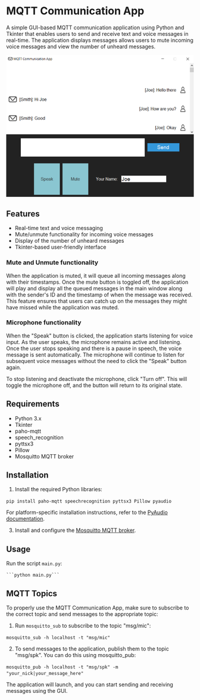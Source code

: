 MQTT Communication App
======================

A simple GUI-based MQTT communication application using Python and Tkinter that enables users to send and receive text and voice messages in real-time. The application displays messages allows users to mute incoming voice messages and view the number of unheard messages.

![App Screenshot](app_screenshot.png)

Features
--------

*   Real-time text and voice messaging
*   Mute/unmute functionality for incoming voice messages
*   Display of the number of unheard messages
*   Tkinter-based user-friendly interface

### Mute and Unmute functionality

When the application is muted, it will queue all incoming messages along with their timestamps. Once the mute button is toggled off, the application will play and display all the queued messages in the main window along with the sender's ID and the timestamp of when the message was received. This feature ensures that users can catch up on the messages they might have missed while the application was muted.

### Microphone functionality
When the "Speak" button is clicked, the application starts listening for voice input. As the user speaks, the microphone remains active and listening. Once the user stops speaking and there is a pause in speech, the voice message is sent automatically. The microphone will continue to listen for subsequent voice messages without the need to click the "Speak" button again.

To stop listening and deactivate the microphone, click "Turn off". This will toggle the microphone off, and the button will return to its original state.

Requirements
------------

*   Python 3.x
*   Tkinter
*   paho-mqtt
*   speech\_recognition
*   pyttsx3
*   Pillow
*   Mosquitto MQTT broker

Installation
------------

1.  Install the required Python libraries:

   ``` pip install paho-mqtt speechrecognition pyttsx3 Pillow pyaudio ```
        

For platform-specific installation instructions, refer to the [PyAudio documentation](https://people.csail.mit.edu/hubert/pyaudio/).

3.  Install and configure the [Mosquitto MQTT broker](https://mosquitto.org/).

Usage
-----

Run the script `main.py`:

    ```python main.py```

## MQTT Topics

To properly use the MQTT Communication App, make sure to subscribe to the correct topic and send messages to the appropriate topic:

1. Run `mosquitto_sub` to subscribe to the topic "msg/mic":


``` mosquitto_sub -h localhost -t "msg/mic" ```

2. To send messages to the application, publish them to the topic "msg/spk". You can do this using mosquitto_pub:


``` mosquitto_pub -h localhost -t "msg/spk" -m "your_nick|your_message_here" ```


    

The application will launch, and you can start sending and receiving messages using the GUI.
